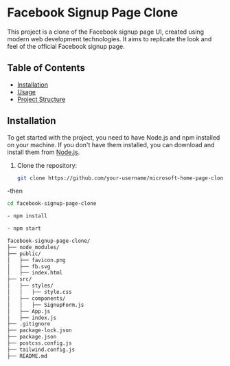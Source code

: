 # Facebook Signup Page Clone

This project is a clone of the Facebook signup page UI, created using modern web development technologies. It aims to replicate the look and feel of the official Facebook signup page.

## Table of Contents

- [Installation](#installation)
- [Usage](#usage)
- [Project Structure](#project-structure)


## Installation

To get started with the project, you need to have Node.js and npm installed on your machine. If you don't have them installed, you can download and install them from [Node.js](https://nodejs.org/).

1. Clone the repository:
   ```sh
   git clone https://github.com/your-username/microsoft-home-page-clone.git

-then   
   ```sh
   cd facebook-signup-page-clone

- npm install

- npm start

facebook-signup-page-clone/
├── node_modules/
├── public/
│   ├── favicon.png
│   ├── fb.svg
│   ├── index.html
├── src/
│   ├── styles/
│   │   ├── style.css
│   ├── components/
│   │   ├── SignupForm.js
│   ├── App.js
│   ├── index.js
├── .gitignore
├── package-lock.json
├── package.json
├── postcss.config.js
├── tailwind.config.js
├── README.md
